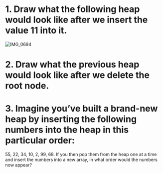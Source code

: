# 1. Draw what the following heap would look like after we insert the value 11 into it.
![IMG_0694](https://github.com/user-attachments/assets/5cb4d5b7-93e5-4e0a-be56-f725ae1fe5c6)

# 2. Draw what the previous heap would look like after we delete the root node.

# 3. Imagine you’ve built a brand-new heap by inserting the following numbers into the heap in this particular order: 
55, 22, 34, 10, 2, 99, 68. If you then pop them from the heap one at a time and insert the numbers into a new array, in what order would the numbers now appear?

